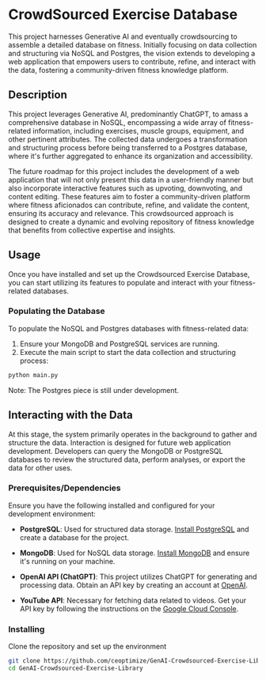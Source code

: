 # CrowdSourced Exercise Database

This project harnesses Generative AI and eventually crowdsourcing to assemble a detailed database on fitness. Initially focusing on data collection and structuring via NoSQL and Postgres, the vision extends to developing a web application that empowers users to contribute, refine, and interact with the data, fostering a community-driven fitness knowledge platform.

## Description

This project leverages Generative AI, predominantly ChatGPT, to amass a comprehensive database in NoSQL, encompassing a wide array of fitness-related information, including exercises, muscle groups, equipment, and other pertinent attributes. The collected data undergoes a transformation and structuring process before being transferred to a Postgres database, where it's further aggregated to enhance its organization and accessibility.

The future roadmap for this project includes the development of a web application that will not only present this data in a user-friendly manner but also incorporate interactive features such as upvoting, downvoting, and content editing. These features aim to foster a community-driven platform where fitness aficionados can contribute, refine, and validate the content, ensuring its accuracy and relevance. This crowdsourced approach is designed to create a dynamic and evolving repository of fitness knowledge that benefits from collective expertise and insights.


## Usage

Once you have installed and set up the Crowdsourced Exercise Database, you can start utilizing its features to populate and interact with your fitness-related databases.

### Populating the Database

To populate the NoSQL and Postgres databases with fitness-related data:

1. Ensure your MongoDB and PostgreSQL services are running.
2. Execute the main script to start the data collection and structuring process:

```bash
python main.py
```
Note: The Postgres piece is still under development.

## Interacting with the Data
At this stage, the system primarily operates in the background to gather and structure the data. Interaction is designed for future web application development.
Developers can query the MongoDB or PostgreSQL databases to review the structured data, perform analyses, or export the data for other uses.

### Prerequisites/Dependencies

Ensure you have the following installed and configured for your development environment:

- **PostgreSQL**: Used for structured data storage. [Install PostgreSQL](https://www.postgresql.org/download/) and create a database for the project.

- **MongoDB**: Used for NoSQL data storage. [Install MongoDB](https://www.mongodb.com/try/download/community) and ensure it's running on your machine.

- **OpenAI API (ChatGPT)**: This project utilizes ChatGPT for generating and processing data. Obtain an API key by creating an account at [OpenAI](https://beta.openai.com/signup/).

- **YouTube API**: Necessary for fetching data related to videos. Get your API key by following the instructions on the [Google Cloud Console](https://console.cloud.google.com/).


### Installing

Clone the repository and set up the environment

```bash
git clone https://github.com/ceoptimize/GenAI-Crowdsourced-Exercise-Library.git
cd GenAI-Crowdsourced-Exercise-Library

```